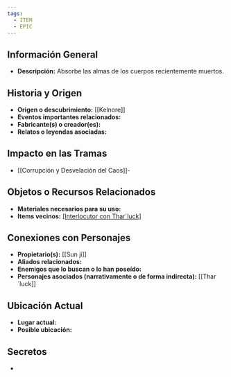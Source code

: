 ```yaml
---
tags:
  - ITEM
  - EPIC
---
```

## Información General
- **Descripción:** Absorbe las almas de los cuerpos recientemente muertos.

## Historia y Origen
- **Origen o descubrimiento:** [[Kelnore]]
- **Eventos importantes relacionados:** 
- **Fabricante(s) o creador(es):**
- **Relatos o leyendas asociadas:**

## Impacto en las Tramas
- [[Corrupción y Desvelación del Caos]]-

## Objetos o Recursos Relacionados
- **Materiales necesarios para su uso:**
- **Items vecinos:** [[Interlocutor con Thar´luck]](Resuenan)

## Conexiones con Personajes
- **Propietario(s):** [[Sun ji]]
- **Aliados relacionados:** 
- **Enemigos que lo buscan o lo han poseído:**
- **Personajes asociados (narrativamente o de forma indirecta):** [[Thar´luck]]

## Ubicación Actual
- **Lugar actual:**
- **Posible ubicación:**

## Secretos
- 


